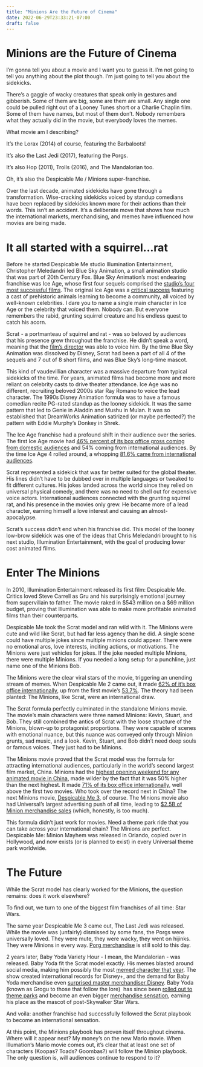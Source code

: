 ```yaml
---
title: "Minions Are the Future of Cinema"
date: 2022-06-29T23:33:21-07:00
draft: false
---
```


# Minions are the Future of Cinema

I’m gonna tell you about a movie and I want you to guess it. I’m not going to tell you anything about the plot though. I’m just going to tell you about the sidekicks.

There’s a gaggle of wacky creatures that speak only in gestures and gibberish. Some of them are big, some are them are small. Any single one could be pulled right out of a Looney Tunes short or a Charlie Chaplin film. Some of them have names, but most of them don’t. Nobody remembers what they actually did in the movie, but everybody loves the memes.

What movie am I describing?

It’s the Lorax (2014) of course, featuring the Barbaloots!

It’s also the Last Jedi (2017), featuring the Porgs.

It’s also Hop (2011), Trolls (2016), and The Mandalorian too.

Oh, it’s also the Despicable Me / Minions super-franchise.

Over the last decade, animated sidekicks have gone through a transformation. Wise-cracking sidekicks voiced by standup comedians have been replaced by sidekicks known more for their actions than their words. This isn’t an accident. It’s a deliberate move that shows how much the international markets, merchandising, and memes have influenced how movies are being made.

# **It all started with a squirrel…rat**

Before he started Despicable Me studio Illumination Entertainment, Christopher Meledandri led Blue Sky Animation, a small animation studio that was part of 20th Century Fox. Blue Sky Animation’s most endearing franchise was Ice Age, whose first four sequels comprised the [studio’s four most successful films](https://www.boxofficemojo.com/brand/bn3430087170/?ref_=bo_bns_table_16). The original Ice Age was a [critical success](https://www.rottentomatoes.com/m/ice_age) featuring a cast of prehistoric animals learning to become a community, all voiced by well-known celebrities. I dare you to name a single main character in Ice Age or the celebrity that voiced them. Nobody can. But everyone remembers the rabid, grunting squirrel creature and his endless quest to catch his acorn.

Scrat - a portmanteau of squirrel and rat - was so beloved by audiences that his presence grew throughout the franchise. He didn’t speak a word, meaning that the [film’s director](https://www.cinema.com/articles/813/ice-age-production-notes.phtml) was able to voice him. By the time Blue Sky Animation was dissolved by Disney, Scrat had been a part of all 4 of the sequels and 7 out of 8 short films, and was Blue Sky’s long-time mascot.

This kind of vaudevillian character was a massive departure from typical sidekicks of the time. For years, animated films had become more and more reliant on celebrity casts to drive theater attendance. Ice Age was no different, recruiting beloved 2000s star Ray Romano to voice the lead character. The 1990s Disney Animation formula was to have a famous comedian recite PG-rated standup as the looney sidekick. It was the same pattern that led to Genie in Aladdin and Mushu in Mulan. It was so established that DreamWorks Animation satirized (or maybe perfected?) the pattern with Eddie Murphy’s Donkey in Shrek.

The Ice Age franchise had a profound shift in their audience over the series. The first Ice Age movie had [46% percent of its box office gross coming from domestic audiences](https://www.boxofficemojo.com/release/rl3277358593/) and 54% coming from international audiences. By the time Ice Age 4 rolled around, a whopping [81.6% came from international audiences](https://www.boxofficemojo.com/title/tt1667889/?ref_=bo_se_r_5).

Scrat represented a sidekick that was far better suited for the global theater. His lines didn’t have to be dubbed over in multiple languages or tweaked to fit different cultures. His jokes landed across the world since they relied on universal physical comedy, and there was no need to shell out for expensive voice actors. International audiences connected with the grunting squirrel rat, and his presence in the movies only grew. He became more of a lead character, earning himself a love interest and causing an almost-apocalypse.

Scrat’s success didn’t end when his franchise did. This model of the looney low-brow sidekick was one of the ideas that Chris Meledandri brought to his next studio, Illumination Entertainment, with the goal of producing lower cost animated films.

# **Enter The Minions**

In 2010, Illumination Entertainment released its first film: Despicable Me. Critics loved Steve Carrell as Gru and his surprisingly emotional journey from supervillain to father. The movie raked in $543 million on a $69 million budget, proving that Illumination was able to make more profitable animated films than their counterparts.

Despicable Me took the Scrat model and ran wild with it. The Minions were cute and wild like Scrat, but had far less agency than he did. A single scene could have multiple jokes since multiple minions could appear. There were no emotional arcs, love interests, inciting actions, or motivations. The Minions were just vehicles for jokes. If the joke needed multiple Minions, there were multiple Minions. If you needed a long setup for a punchline, just name one of the Minions Bob.

The Minions were the clear viral stars of the movie, triggering an unending stream of memes. When Despicable Me 2 came out, it made [62% of it’s box office internationally](https://www.boxofficemojo.com/title/tt1690953), up from the first movie’s [53.7%](https://www.boxofficemojo.com/title/tt1323594). The theory had been planted: The Minions, like Scrat, were an international draw.

The Scrat formula perfectly culminated in the standalone Minions movie. The movie’s main characters were three named Minions: Kevin, Stuart, and Bob. They still combined the antics of Scrat with the loose structure of the Minions, blown-up to protagonist proportions. They were capable of scenes with emotional nuance, but this nuance was conveyed only through Minion grunts, sad music, and a look. Kevin, Stuart, and Bob didn’t need deep souls or famous voices. They just had to be Minions.

The Minions movie proved that the Scrat model was the formula for attracting international audiences, particularly in the world’s second largest film market, China. Minions had the [highest opening weekend for any animated movie in China](https://deadline.com/2015/09/minions-china-opening-box-office-1201524533/), made wilder by the fact that it was 50% higher than the next highest. It made [71% of its box office internationally](https://www.boxofficemojo.com/title/tt2293640), well above the first two movies. Who took over the record next in China? The next Minions movie, [Despicable Me 3](https://deadline.com/2017/07/despicable-me-3-china-record-international-box-office-1202125186/), of course. The Minions movie also had Universal’s largest advertising push of all time, leading to [$2.5B of Minion merchandise sales](https://deadline.com/2015/07/minions-promotional-push-biggest-in-studio-history-1201471603/) (which, honestly, is too much).

This formula didn’t just work for movies. Need a theme park ride that you can take across your international chain? The Minions are perfect. Despicable Me: Minion Mayhem was released in Orlando, copied over in Hollywood, and now exists (or is planned to exist) in every Universal theme park worldwide.

# **The Future**

While the Scrat model has clearly worked for the Minions, the question remains: does it work elsewhere?

To find out, we turn to one of the biggest film franchises of all time: Star Wars.

The same year Despicable Me 3 came out, The Last Jedi was released. While the movie was (unfairly) dismissed by some fans, the Porgs were universally loved. They were mute, they were wacky, they went on hijinks. They were Minions in every way. [Porg merchandise](https://www.shopdisney.com/characters/star-wars/porgs/) is still sold to this day.

2 years later, Baby Yoda Variety Hour - I mean, the Mandalorian - was released. Baby Yoda fit the Scrat model exactly. His memes blasted around social media, making him possibly the most [memed character that year](https://www.forbes.com/sites/abrambrown/2020/10/30/how-baby-yoda-from-the-mandalorian-became-the-biggest-meme-star-in-the-galaxy/?sh=30e36ec96b60). The show created international records for Disney+, and the demand for Baby Yoda merchandise even [surprised master merchandiser Disney](https://www.cnbc.com/2019/11/27/why-baby-yoda-merchandise-from-the-mandalorian-is-delayed.html). Baby Yoda (known as Grogu to those that follow the lore)  has since been [rolled out to theme parks](https://www.disneyfoodblog.com/2022/05/27/news-baby-yoda-boba-fett-and-more-coming-to-disneys-star-wars-galaxys-edge/) and become an even bigger [merchandise sensation](https://movieweb.com/star-wars-toys-sales-baby-yoda-2020/), earning his place as the mascot of post-Skywalker Star Wars.

And voila: another franchise had successfully followed the Scrat playbook to become an international sensation.

At this point, the Minions playbook has proven itself throughout cinema. Where will it appear next? My money’s on the new Mario movie. When Illumation’s Mario movie comes out, it’s clear that at least one set of characters (Koopas? Toads? Goombas?) will follow the Minion playbook. The only question is, will audiences continue to respond to it?
